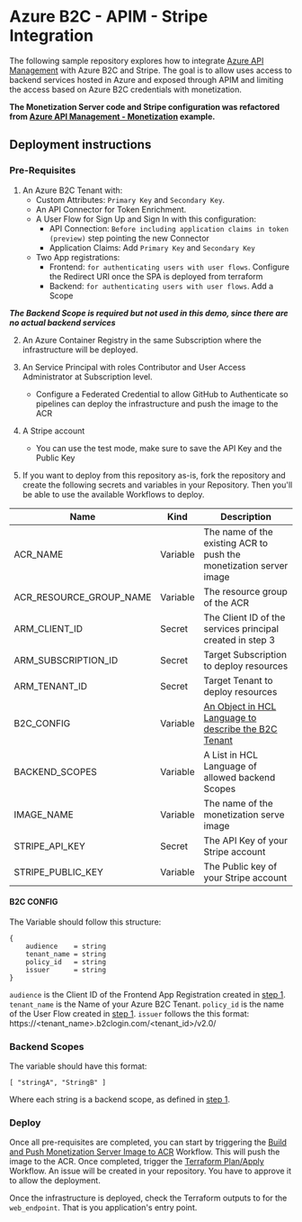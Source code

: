 # Azure B2C - APIM - Stripe Integration

The following sample repository explores how to integrate [Azure API Management](https://azure.microsoft.com/es-es/products/api-management) with Azure B2C and Stripe. The goal is to allow uses access to backend services hosted in Azure and exposed through APIM and limiting the access based on Azure B2C credentials with monetization.

**The Monetization Server code and Stripe configuration was refactored from [Azure API Management - Monetization](https://github.com/microsoft/azure-api-management-monetization) example.**

## Deployment instructions

### Pre-Requisites

1. An Azure B2C Tenant with:
   - Custom Attributes: `Primary Key` and `Secondary Key`.
   - An API Connector for Token Enrichment.
   - A User Flow for Sign Up and Sign In with this configuration:
      - API Connection: `Before including application claims in token (preview)` step pointing the new Connector
      - Application Claims: Add `Primary Key` and `Secondary Key`
   - Two App registrations:
     - Frontend: `for authenticating users with user flows`. Configure the Redirect URI once the SPA is deployed from terraform
     - Backend: `for authenticating users with user flows`. Add a Scope

***The Backend Scope is required but not used in this demo, since there are no actual backend services***

2. An Azure Container Registry in the same Subscription where the infrastructure will be deployed.
3. An Service Principal with roles Contributor and User Access Administrator at Subscription level.
   - Configure a Federated Credential to allow GitHub to Authenticate so pipelines can deploy the infrastructure and push the image to the ACR
4. A Stripe account
   - You can use the test mode, make sure to save the API Key and the Public Key

5. If you want to deploy from this repository as-is, fork the repository and create the following secrets and variables in your Repository. Then you'll be able to use the available Workflows to deploy.

| Name                    | Kind     | Description                                                         |
| ----------------------- | -------- | ------------------------------------------------------------------- |
| ACR_NAME                | Variable | The name of the existing ACR to push the monetization server image  |
| ACR_RESOURCE_GROUP_NAME | Variable | The resource group of the ACR                                       |
| ARM_CLIENT_ID           | Secret   | The Client ID of the services principal created in step 3           |
| ARM_SUBSCRIPTION_ID     | Secret   | Target Subscription to deploy resources                             |
| ARM_TENANT_ID           | Secret   | Target Tenant to deploy resources                                   |
| B2C_CONFIG              | Variable | [An Object in HCL Language to describe the B2C Tenant](#b2c-config) |
| BACKEND_SCOPES          | Variable | A List in HCL Language of allowed backend Scopes                    |
| IMAGE_NAME              | Variable | The name of the monetization serve image                            |
| STRIPE_API_KEY          | Secret   | The API Key of your Stripe account                                  |
| STRIPE_PUBLIC_KEY       | Variable | The Public key of your Stripe account                               |

#### B2C CONFIG

The Variable should follow this structure:

```hcl
{
    audience    = string
    tenant_name = string
    policy_id   = string
    issuer      = string
}
```

`audience` is the Client ID of the Frontend App Registration created in [step 1](#pre-requisites).
`tenant_name` is the Name of your Azure B2C Tenant.
`policy_id` is the name of the User Flow created in [step 1](#pre-requisites).
`issuer` follows the this format: https://<tenant_name>.b2clogin.com/<tenant_id>/v2.0/

### Backend Scopes

The variable should have this format:

```hcl
[ "stringA", "StringB" ]
```

Where each string is a backend scope, as defined in [step 1](#pre-requisites).

### Deploy

Once all pre-requisites are completed, you can start by triggering the [Build and Push Monetization Server Image to ACR](./.github/workflows/build-and-push.yml) Workflow. This will push the image to the ACR. Once completed, trigger the [Terraform Plan/Apply](./.github/workflows/deploy.yml) Workflow. An issue will be created in your repository. You have to approve it to allow the deployment.

Once the infrastructure is deployed, check the Terraform outputs to for the `web_endpoint`. That is you application's entry point.